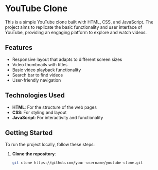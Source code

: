 # YouTube Clone

This is a simple YouTube clone built with HTML, CSS, and JavaScript. The project aims to replicate the basic functionality and user interface of YouTube, providing an engaging platform to explore and watch videos.

## Features

- Responsive layout that adapts to different screen sizes
- Video thumbnails with titles
- Basic video playback functionality
- Search bar to find videos
- User-friendly navigation

## Technologies Used

- **HTML**: For the structure of the web pages
- **CSS**: For styling and layout
- **JavaScript**: For interactivity and functionality

## Getting Started

To run the project locally, follow these steps:

1. **Clone the repository**:
   ```bash
   git clone https://github.com/your-username/youtube-clone.git
